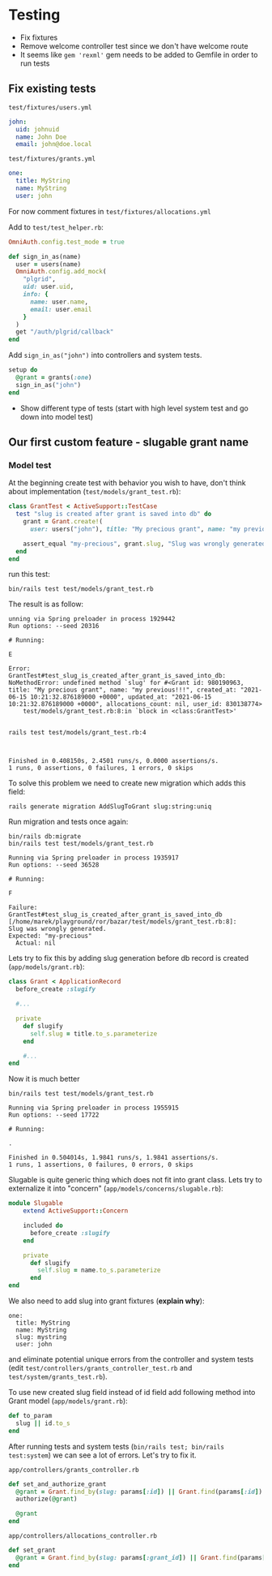 # Testing

  * Fix fixtures
  * Remove welcome controller test since we don't have welcome route
  * It seems like `gem 'rexml'` gem needs to be added to Gemfile in order to run
    tests


## Fix existing tests

`test/fixtures/users.yml`
```yaml
john:
  uid: johnuid
  name: John Doe
  email: john@doe.local
```

`test/fixtures/grants.yml`
```yml
one:
  title: MyString
  name: MyString
  user: john
```

For now comment fixtures in `test/fixtures/allocations.yml`

Add to `test/test_helper.rb`:
```ruby
OmniAuth.config.test_mode = true

def sign_in_as(name)
  user = users(name)
  OmniAuth.config.add_mock(
    "plgrid",
    uid: user.uid,
    info: {
      name: user.name,
      email: user.email
    }
  )
  get "/auth/plgrid/callback"
end
```

Add `sign_in_as("john")` into controllers and system tests.
```ruby
setup do
  @grant = grants(:one)
  sign_in_as("john")
end
```

  * Show different type of tests (start with high level system test and go down
    into model test)

## Our first custom feature - slugable grant name

### Model test

At the beginning create test with behavior you wish to have, don't think about
implementation (`test/models/grant_test.rb`):
```ruby
class GrantTest < ActiveSupport::TestCase
  test "slug is created after grant is saved into db" do
    grant = Grant.create!(
      user: users("john"), title: "My precious grant", name: "my previous!!!")

    assert_equal "my-precious", grant.slug, "Slug was wrongly generated"
  end
end
```

run this test:
```
bin/rails test test/models/grant_test.rb
```

The result is as follow:
```
unning via Spring preloader in process 1929442
Run options: --seed 20316

# Running:

E

Error:
GrantTest#test_slug_is_created_after_grant_is_saved_into_db:
NoMethodError: undefined method `slug' for #<Grant id: 980190963, title: "My precious grant", name: "my previous!!!", created_at: "2021-06-15 10:21:32.876189000 +0000", updated_at: "2021-06-15 10:21:32.876189000 +0000", allocations_count: nil, user_id: 830138774>
    test/models/grant_test.rb:8:in `block in <class:GrantTest>'


rails test test/models/grant_test.rb:4



Finished in 0.408150s, 2.4501 runs/s, 0.0000 assertions/s.
1 runs, 0 assertions, 0 failures, 1 errors, 0 skips
```

To solve this problem we need to create new migration which adds this field:
```
rails generate migration AddSlugToGrant slug:string:uniq
```

Run migration and tests once again:
```
bin/rails db:migrate
bin/rails test test/models/grant_test.rb
```

```
Running via Spring preloader in process 1935917
Run options: --seed 36528

# Running:

F

Failure:
GrantTest#test_slug_is_created_after_grant_is_saved_into_db
[/home/marek/playground/ror/bazar/test/models/grant_test.rb:8]:
Slug was wrongly generated.
Expected: "my-precious"
  Actual: nil

```

Lets try to fix this by adding slug generation before db record is created
(`app/models/grant.rb`):
```ruby
class Grant < ApplicationRecord
  before_create :slugify

  #...

  private
    def slugify
      self.slug = title.to_s.parameterize
    end

    #...
end
```
Now it is much better
```
bin/rails test test/models/grant_test.rb
```

```
Running via Spring preloader in process 1955915
Run options: --seed 17722

# Running:

.

Finished in 0.504014s, 1.9841 runs/s, 1.9841 assertions/s.
1 runs, 1 assertions, 0 failures, 0 errors, 0 skips
```

Slugable is quite generic thing which does not fit into grant class. Lets try
to externalize it into "concern" (`app/models/concerns/slugable.rb`):
```ruby
module Slugable
    extend ActiveSupport::Concern

    included do
      before_create :slugify
    end

    private
      def slugify
        self.slug = name.to_s.parameterize
      end
end
```

We also need to add slug into grant fixtures (**explain why**):
```
one:
  title: MyString
  name: MyString
  slug: mystring
  user: john
```

and eliminate potential unique errors from the controller and system tests (edit
`test/controllers/grants_controller_test.rb` and `test/system/grants_test.rb`).

To use new created slug field instead of id field add following method into
Grant model (`app/models/grant.rb`):
```ruby
def to_param
  slug || id.to_s
end
```
After running tests and system tests (`bin/rails test; bin/rails test:system`) we can see a
lot of errors. Let's try to fix it.

`app/controllers/grants_controller.rb`
```ruby
def set_and_authorize_grant
  @grant = Grant.find_by(slug: params[:id]) || Grant.find(params[:id])
  authorize(@grant)

  @grant
end
```

`app/controllers/allocations_controller.rb`
```ruby
def set_grant
  @grant = Grant.find_by(slug: params[:grant_id]) || Grant.find(params[:grant_id])
end
```

